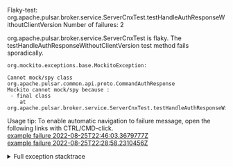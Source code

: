         
Flaky-test: org.apache.pulsar.broker.service.ServerCnxTest.testHandleAuthResponseWithoutClientVersion
Number of failures: 2

org.apache.pulsar.broker.service.ServerCnxTest is flaky. The testHandleAuthResponseWithoutClientVersion test method fails sporadically.

```
org.mockito.exceptions.base.MockitoException:

Cannot mock/spy class org.apache.pulsar.common.api.proto.CommandAuthResponse
Mockito cannot mock/spy because :
 - final class
	at org.apache.pulsar.broker.service.ServerCnxTest.testHandleAuthResponseWithoutClientVersion(ServerCnxTest.java:1968)
```

Usage tip: To enable automatic navigation to failure message, open the following links with CTRL/CMD-click.  
[example failure 2022-08-25T22:46:03.3679777Z](https://github.com/apache/pulsar/runs/8023652494?check_suite_focus=true#step:1:4157)  
[example failure 2022-08-25T22:28:58.2310456Z](https://github.com/apache/pulsar/runs/8023652494?check_suite_focus=true#step:1:1008)  


<details>
<summary>Full exception stacktrace</summary>
<code><pre>
org.mockito.exceptions.base.MockitoException:

Cannot mock/spy class org.apache.pulsar.common.api.proto.CommandAuthResponse
Mockito cannot mock/spy because :
 - final class
	at org.apache.pulsar.broker.service.ServerCnxTest.testHandleAuthResponseWithoutClientVersion(ServerCnxTest.java:1968)
	at org.testng.internal.MethodInvocationHelper.invokeMethod(MethodInvocationHelper.java:132)
	at org.testng.internal.InvokeMethodRunnable.runOne(InvokeMethodRunnable.java:45)
	at org.testng.internal.InvokeMethodRunnable.call(InvokeMethodRunnable.java:73)
	at org.testng.internal.InvokeMethodRunnable.call(InvokeMethodRunnable.java:11)
	at java.base/java.util.concurrent.FutureTask.run(FutureTask.java:264)
	at java.base/java.util.concurrent.ThreadPoolExecutor.runWorker(ThreadPoolExecutor.java:1128)
	at java.base/java.util.concurrent.ThreadPoolExecutor$Worker.run(ThreadPoolExecutor.java:628)
	at java.base/java.lang.Thread.run(Thread.java:829)

</pre></code>
</details>

